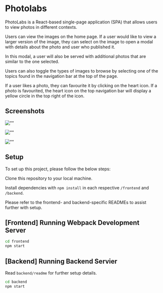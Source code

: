 # Photolabs
PhotoLabs is a React-based single-page application (SPA) that allows users to view photos in different contexts.

Users can view the images on the home page. If a user would like to view a larger version of the image, they can select on the image to open a modal with details about the photo and user who published it.

In this modal, a user will also be served with additional photos that are similar to the one selected.

Users can also toggle the types of images to browse by selecting one of the topics found in the navigation bar at the top of the page.

If a user likes a photo, they can favourite it by clicking on the heart icon. If a photo is favourited, the heart icon on the top navigation bar will display a yellow circle in the top right of the icon. 

## Screenshots

![""]()

![""]()

![""]()

## Setup
To set up this project, please follow the below steps:

Clone this repository to your local machine.

Install dependencies with `npm install` in each respective `/frontend` and `/backend`.

Please refer to the frontend- and backend-specific READMEs to assist further with setup. 

## [Frontend] Running Webpack Development Server

```sh
cd frontend
npm start
```

## [Backend] Running Backend Servier

Read `backend/readme` for further setup details.

```sh
cd backend
npm start
```
